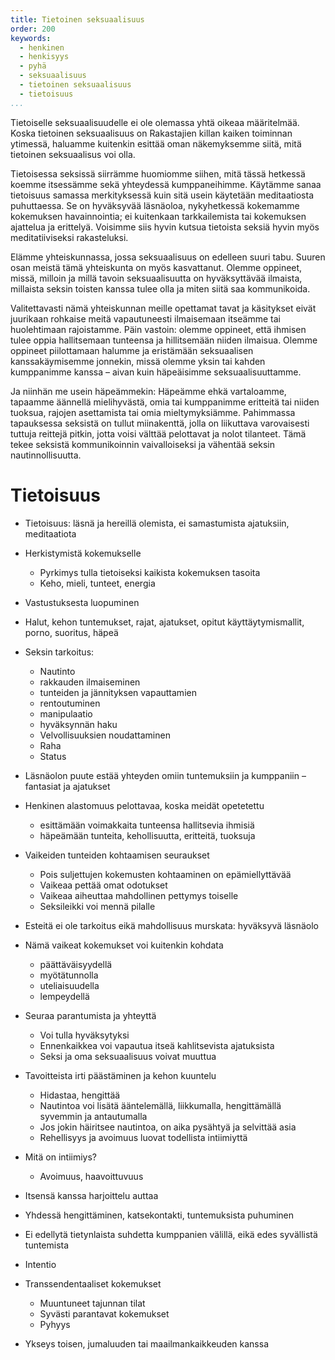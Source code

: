 ```yaml
---
title: Tietoinen seksuaalisuus
order: 200
keywords:
  - henkinen
  - henkisyys
  - pyhä
  - seksuaalisuus
  - tietoinen seksuaalisuus
  - tietoisuus
...
```


Tietoiselle seksuaalisuudelle ei ole olemassa yhtä oikeaa määritelmää.
Koska tietoinen seksuaalisuus on Rakastajien killan kaiken toiminnan ytimessä, haluamme kuitenkin esittää oman näkemyksemme siitä, mitä tietoinen seksuaalisus voi olla.

Tietoisessa seksissä siirrämme huomiomme siihen, mitä tässä hetkessä koemme itsessämme sekä yhteydessä kumppaneihimme.
Käytämme sanaa tietoisuus samassa merkityksessä kuin sitä usein käytetään meditaatiosta puhuttaessa.
Se on hyväksyvää läsnäoloa, nykyhetkessä kokemamme kokemuksen havainnointia; ei kuitenkaan tarkkailemista tai kokemuksen ajattelua ja erittelyä.
Voisimme siis hyvin kutsua tietoista seksiä hyvin myös meditatiiviseksi rakasteluksi.

Elämme yhteiskunnassa, jossa seksuaalisuus on edelleen suuri tabu.
Suuren osan meistä tämä yhteiskunta on myös kasvattanut.
Olemme oppineet, missä, milloin ja millä tavoin seksuaalisuutta on hyväksyttävää ilmaista, millaista seksin toisten kanssa tulee olla ja miten siitä saa kommunikoida.

Valitettavasti nämä yhteiskunnan meille opettamat tavat ja käsitykset eivät juurikaan rohkaise meitä vapautuneesti ilmaisemaan itseämme tai huolehtimaan rajoistamme.
Päin vastoin: olemme oppineet, että ihmisen tulee oppia hallitsemaan tunteensa ja hillitsemään niiden ilmaisua.
Olemme oppineet piilottamaan halumme ja eristämään seksuaalisen kanssakäymisemme jonnekin, missä olemme yksin tai kahden kumppanimme kanssa – aivan kuin häpeäisimme seksuaalisuuttamme.

Ja niinhän me usein häpeämmekin:
Häpeämme ehkä vartaloamme, tapaamme äännellä mielihyvästä, omia tai kumppanimme eritteitä tai niiden tuoksua, rajojen asettamista tai omia mieltymyksiämme.
Pahimmassa tapauksessa seksistä on tullut miinakenttä, jolla on liikuttava varovaisesti tuttuja reittejä pitkin, jotta voisi välttää pelottavat ja nolot tilanteet.
Tämä tekee seksistä kommunikoinnin vaivalloiseksi ja vähentää seksin nautinnollisuutta.

# Tietoisuus

- Tietoisuus: läsnä ja hereillä olemista, ei samastumista ajatuksiin, meditaatiota
- Herkistymistä kokemukselle
  - Pyrkimys tulla tietoiseksi kaikista kokemuksen tasoita
  - Keho, mieli, tunteet, energia
- Vastustuksesta luopuminen
- Halut, kehon tuntemukset, rajat, ajatukset, opitut käyttäytymismallit, porno, suoritus, häpeä
- Seksin tarkoitus:
  - Nautinto
  - rakkauden ilmaiseminen
  - tunteiden ja jännityksen vapauttamien
  - rentoutuminen
  - manipulaatio
  - hyväksynnän haku
  - Velvollisuuksien noudattaminen
  - Raha
  - Status
- Läsnäolon puute estää yhteyden omiin tuntemuksiin ja kumppaniin – fantasiat ja ajatukset
- Henkinen alastomuus pelottavaa, koska meidät opetetettu
  - esittämään voimakkaita tunteensa hallitsevia ihmisiä
  - häpeämään tunteita, kehollisuutta, eritteitä, tuoksuja
- Vaikeiden tunteiden kohtaamisen seuraukset
  - Pois suljettujen kokemusten kohtaaminen on epämiellyttävää
  - Vaikeaa pettää omat odotukset
  - Vaikeaa aiheuttaa mahdollinen pettymys toiselle
  - Seksileikki voi mennä pilalle
- Esteitä ei ole tarkoitus eikä mahdollisuus murskata: hyväksyvä läsnäolo
- Nämä vaikeat kokemukset voi kuitenkin kohdata
  - päättäväisyydellä
  - myötätunnolla
  - uteliaisuudella
  - lempeydellä
- Seuraa parantumista ja yhteyttä
  - Voi tulla hyväksytyksi
  - Ennenkaikkea voi vapautua itseä kahlitsevista ajatuksista
  - Seksi ja oma seksuaalisuus voivat muuttua
- Tavoitteista irti päästäminen ja kehon kuuntelu
  - Hidastaa, hengittää
  - Nautintoa voi lisätä ääntelemällä, liikkumalla, hengittämällä syvemmin ja antautumalla
  - Jos jokin häiritsee nautintoa, on aika pysähtyä ja selvittää asia
  - Rehellisyys ja avoimuus luovat todellista intiimiyttä

- Mitä on intiimiys?
  - Avoimuus, haavoittuvuus

- Itsensä kanssa harjoittelu auttaa
- Yhdessä hengittäminen, katsekontakti, tuntemuksista puhuminen

- Ei edellytä tietynlaista suhdetta kumppanien välillä, eikä edes syvällistä tuntemista
- Intentio
- Transsendentaaliset kokemukset
  - Muuntuneet tajunnan tilat
  - Syvästi parantavat kokemukset
  - Pyhyys
- Ykseys toisen, jumaluuden tai maailmankaikkeuden kanssa
